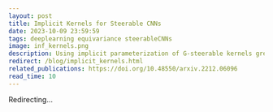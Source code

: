 ```yaml
---
layout: post
title: Implicit Kernels for Steerable CNNs
date: 2023-10-09 23:59:59
tags: deeplearning equivariance steerableCNNs
image: inf_kernels.png
description: Using implicit parameterization of G-steerable kernels greatly simplifies the design of steerable CNNs. Let me show you how.
redirect: /blog/implicit_kernels.html
related_publications: https://doi.org/10.48550/arxiv.2212.06096
read_time: 10
---
```


Redirecting...

<script>
    window.location.href = "/blog/implicit_kernels.html";
</script>